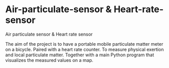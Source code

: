 # Air-particulate-sensor & Heart-rate-sensor
Air particulate sensor &amp; Heart rate sensor

The aim of the project is to have a portable mobile particulate matter meter on a bicycle. Paired with a heart rate counter. To measure physical exertion and local particulate matter. Together with a main Python program that visualizes the measured values ​​on a map.
